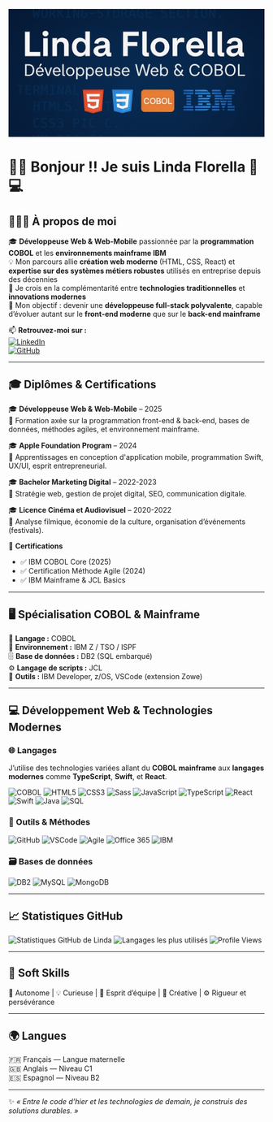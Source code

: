 ![Bannière](https://raw.githubusercontent.com/linda2812-beep/linda2812-beep/main/deuxieme.jpeg)


# 👋🏾 Bonjour !! Je suis Linda Florella 🚀💻

## 👩🏽‍💻 À propos de moi

🎓 **Développeuse Web & Web-Mobile** passionnée par la **programmation COBOL** et les **environnements mainframe IBM**  
💡 Mon parcours allie **création web moderne** (HTML, CSS, React) et **expertise sur des systèmes métiers robustes** utilisés en entreprise depuis des décennies  
🚀 Je crois en la complémentarité entre **technologies traditionnelles** et **innovations modernes**  
🎯 Mon objectif : devenir une **développeuse full-stack polyvalente**, capable d’évoluer autant sur le **front-end moderne** que sur le **back-end mainframe**

📫 **Retrouvez-moi sur :**  
[![LinkedIn](https://img.shields.io/badge/LinkedIn-0077B5?logo=linkedin&logoColor=white)](https://www.linkedin.com/in/linda-florella-d2812)  
[![GitHub](https://img.shields.io/badge/GitHub-181717?logo=github&logoColor=white)](https://github.com/linda2812-beep)

---

## 🎓 Diplômes & Certifications

🎓 **Développeuse Web & Web-Mobile** – 2025  
📌 Formation axée sur la programmation front-end & back-end, bases de données, méthodes agiles, et environnement mainframe.

🎓 **Apple Foundation Program** – 2024  
📌 Apprentissages en conception d'application mobile, programmation Swift, UX/UI, esprit entrepreneurial.

🎓 **Bachelor Marketing Digital** – 2022-2023  
📌 Stratégie web, gestion de projet digital, SEO, communication digitale.

🎓 **Licence Cinéma et Audiovisuel** – 2020-2022  
📌 Analyse filmique, économie de la culture, organisation d’événements (festivals).

🏅 **Certifications**
- ✅ IBM COBOL Core (2025)
- ✅ Certification Méthode Agile (2024)
- ✅ IBM Mainframe & JCL Basics

---

## 🖥️ Spécialisation COBOL & Mainframe

🧩 **Langage :** COBOL  
🧠 **Environnement :** IBM Z / TSO / ISPF  
🗄️ **Base de données :** DB2 (SQL embarqué)  
⚙️ **Langage de scripts :** JCL  
🧪 **Outils :** IBM Developer, z/OS, VSCode (extension Zowe)  

---

## 💻 Développement Web & Technologies Modernes

### 🌐 Langages
J’utilise des technologies variées allant du **COBOL mainframe** aux **langages modernes** comme **TypeScript**, **Swift**, et **React**.

![COBOL](https://img.shields.io/badge/COBOL-00599C?logo=ibm&logoColor=white)
![HTML5](https://img.shields.io/badge/HTML5-E34F26?logo=html5&logoColor=white)
![CSS3](https://img.shields.io/badge/CSS3-1572B6?logo=css3&logoColor=white)
![Sass](https://img.shields.io/badge/Sass-CC6699?logo=sass&logoColor=white)
![JavaScript](https://img.shields.io/badge/JavaScript-F7DF1E?logo=javascript&logoColor=black)
![TypeScript](https://img.shields.io/badge/TypeScript-3178C6?logo=typescript&logoColor=white)
![React](https://img.shields.io/badge/React-61DAFB?logo=react&logoColor=black)
![Swift](https://img.shields.io/badge/Swift-FA7343?logo=swift&logoColor=white)
![Java](https://img.shields.io/badge/Java-007396?logo=java&logoColor=white)
![SQL](https://img.shields.io/badge/SQL-003B57?logo=sqlite&logoColor=white)


### 🧰 Outils & Méthodes
![GitHub](https://img.shields.io/badge/GitHub-181717?logo=github&logoColor=white)
![VSCode](https://img.shields.io/badge/VSCode-007ACC?logo=visualstudiocode&logoColor=white)
![Agile](https://img.shields.io/badge/Agile-2496ED?logo=scrumalliance&logoColor=white)
![Office 365](https://img.shields.io/badge/Office%20365-D83B01?logo=microsoft-office&logoColor=white)
![IBM](https://img.shields.io/badge/IBM%20Mainframe-054ADA?logo=ibm&logoColor=white)

### 🗃️ Bases de données
![DB2](https://img.shields.io/badge/DB2-0D597F?logo=ibm&logoColor=white)
![MySQL](https://img.shields.io/badge/MySQL-4479A1?logo=mysql&logoColor=white)
![MongoDB](https://img.shields.io/badge/MongoDB-47A248?logo=mongodb&logoColor=white)

---

## 📈 Statistiques GitHub

![Statistiques GitHub de Linda](https://github-readme-stats.vercel.app/api?username=linda2812-beep&show_icons=true&theme=github_dark)
![Langages les plus utilisés](https://github-readme-stats.vercel.app/api/top-langs/?username=linda2812-beep&layout=compact&theme=github_dark)
![Profile Views](https://komarev.com/ghpvc/?username=linda2812-beep&label=Vues%20du%20profil&color=blue)


---

## 💬 Soft Skills

💫 Autonome | 💡 Curieuse | 🤝 Esprit d’équipe | 🎨 Créative | ⚙️ Rigueur et persévérance  

---

## 🌍 Langues

🇫🇷 Français — Langue maternelle  
🇬🇧 Anglais — Niveau C1  
🇪🇸 Espagnol — Niveau B2  

---

✨ *« Entre le code d’hier et les technologies de demain, je construis des solutions durables. »*

<!--
**linda2812-beep/linda2812-beep** is a ✨ _special_ ✨ repository because its `README.md` (this file) appears on your GitHub profile.

Here are some ideas to get you started:

- 🔭 I’m currently working on ...
- 🌱 I’m currently learning ...
- 👯 I’m looking to collaborate on ...
- 🤔 I’m looking for help with ...
- 💬 Ask me about ...
- 📫 How to reach me: ...
- 😄 Pronouns: ...
- ⚡ Fun fact: ...
-->
